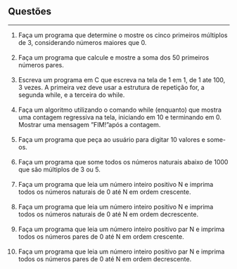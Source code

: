 <h2>Questões</h2> 
<hr>
<ol type="1">
	<li>
		Faça um programa que determine o mostre os cinco primeiros múltiplos de 3, considerando números maiores que 0.<br><br>
	</li>
	<li>
		Faça um programa que calcule e mostre a soma dos 50 primeiros números pares.<br><br>
	</li>
	<li>
		Escreva um programa em C que escreva na tela de 1 em 1, de 1 ate 100, 3 vezes. A primeira vez deve usar a estrutura de repetição for, a segunda while, e a terceira do while.<br><br>
	</li>
	<li>
		Faça um algoritmo utilizando o comando while (enquanto) que mostra uma contagem regressiva na tela, iniciando em 10 e terminando em 0. Mostrar uma mensagem ”FIM!”após a contagem.<br><br>
	</li>
	<li>
		Faça um programa que peça ao usuário para digitar 10 valores e some-os.<br><br>
	</li>
	<li>
		Faça um programa que some todos os números naturais abaixo de 1000 que são múltiplos de 3 ou 5.<br><br>
	</li>
	<li>
		Faça um programa que leia um número inteiro positivo N e imprima todos os números naturais de 0 até N em ordem crescente.<br><br>
	</li>
	<li>
		Faça um programa que leia um número inteiro positivo N e imprima todos os números naturais de 0 até N em ordem decrescente.<br><br>
	</li>
	<li>
		Faça um programa que leia um número inteiro positivo par N e imprima todos os números pares de 0 até N em ordem crescente.<br><br>
	</li>
	<li>
		Faça um programa que leia um número inteiro positivo par N e imprima todos os números pares de 0 até N em ordem decrescente.<br><br>
	</li>
</ol>

